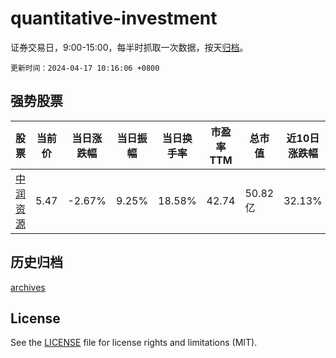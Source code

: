 # quantitative-investment

证券交易日，9:00-15:00，每半时抓取一次数据，按天[归档](archives)。

`更新时间：2024-04-17 10:16:06 +0800`

## 强势股票

|股票|当前价|当日涨跌幅|当日振幅|当日换手率|市盈率TTM|总市值|近10日涨跌幅|
|----|----|----|----|----|----|----|----|
|[中润资源](https://xueqiu.com/S/SZ000506)|5.47|-2.67%|9.25%|18.58%|42.74|50.82亿|32.13%|

## 历史归档

[archives](archives)

## License

See the [LICENSE](LICENSE) file for license rights and limitations (MIT).